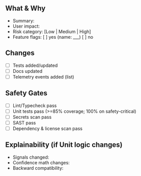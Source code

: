 ## What & Why
- Summary:
- User impact:
- Risk category: [Low | Medium | High]
- Feature flags: [ ] yes (name: ___)  [ ] no

## Changes
- [ ] Tests added/updated
- [ ] Docs updated
- [ ] Telemetry events added (list)

## Safety Gates
- [ ] Lint/Typecheck pass
- [ ] Unit tests pass (>=85% coverage; 100% on safety-critical)
- [ ] Secrets scan pass
- [ ] SAST pass
- [ ] Dependency & license scan pass

## Explainability (if Unit logic changes)
- Signals changed:
- Confidence math changes:
- Backward compatibility:
